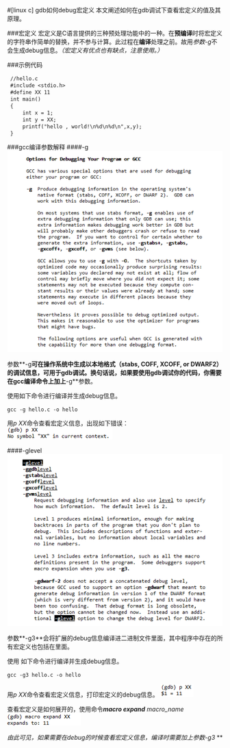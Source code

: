 #[linux c] gdb如何debug宏定义
 本文阐述如何在gdb调试下查看宏定义的值及其原理。
 
###宏定义
宏定义是C语言提供的三种预处理功能中的一种。在**预编译**时将宏定义的字符串作简单的替换，并不参与计算。此过程在**编译**处理之前。故用*参数-g*不会生成debug信息。*（宏定义有优点也有缺点，注意使用。）*

###示例代码
 
	 //hello.c 
     #include <stdio.h>
     #define XX 11
     int main()
     {
	     int x = 1;
	     int y = XX;
	     printf("hello , world!\n%d\n%d\n",x,y);
	 }

###gcc编译参数解释
####-g
![Alt text](pic/1486717946336.png) 

参数**-g**可在操作系统中生成以本地格式（stabs,  COFF, XCOFF, or DWARF2）的调试信息，可用于gdb调试。换句话说，如果要使用gdb调试你的代码，你需要在gcc编译命令上加上**-g**参数。

使用如下命令进行编译并生成debug信息。

    gcc -g hello.c -o hello

用*p XX*命令查看宏定义信息，出现如下错误：
![Alt text](pic/1486834887840.png)


####-glevel
 ![Alt text](pic/1486720608780.png)
 
 参数**-g3**会将扩展的debug信息编译进二进制文件里面，其中程序中存在的所有宏定义也包括在里面。
 
使用 如下命令进行编译并生成debug信息。

    gcc -g3 hello.c -o hello

用*p XX*命令查看宏定义信息，打印宏定义的debug信息。
![Alt text](pic/1486835771208.png)

 
 查看宏定义是如何展开的，使用命令***macro expand*** *macro_name*
![Alt text](pic/1486836012127.png)

**由此可见，如果需要在debug的时候查看宏定义信息，编译时需要加上参数*-g3* **

